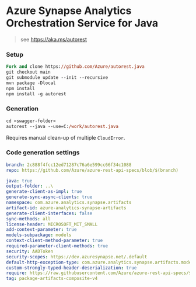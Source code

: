 # Azure Synapse Analytics Orchestration Service for Java

> see https://aka.ms/autorest

### Setup
```ps
Fork and clone https://github.com/Azure/autorest.java 
git checkout main
git submodule update --init --recursive
mvn package -Dlocal
npm install
npm install -g autorest
```

### Generation
```ps
cd <swagger-folder>
autorest --java --use=C:/work/autorest.java
```

Requires manual clean-up of multiple `CloudError`.

### Code generation settings
```yaml
branch: 2c888f4fcc12ed71287c76a6e599cc66f34c1088
repo: https://github.com/Azure/azure-rest-api-specs/blob/$(branch)
```

```yaml
java: true
output-folder: ..\
generate-client-as-impl: true
generate-sync-async-clients: true
namespace: com.azure.analytics.synapse.artifacts
artifact-id: azure-analytics-synapse-artifacts
generate-client-interfaces: false
sync-methods: all
license-header: MICROSOFT_MIT_SMALL
add-context-parameter: true
models-subpackage: models
context-client-method-parameter: true
required-parameter-client-methods: true
security: AADToken
security-scopes: https://dev.azuresynapse.net/.default
default-http-exception-type: com.azure.analytics.synapse.artifacts.models.CloudErrorException
custom-strongly-typed-header-deserialization: true
require: https://raw.githubusercontent.com/Azure/azure-rest-api-specs/$(branch)/specification/synapse/data-plane/readme.md
tag: package-artifacts-composite-v4
```
